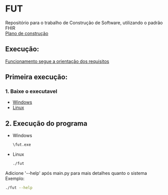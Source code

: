 # FUT  
Repositório para o trabalho de Construção de Software, utilizando o padrão FHIR  
[Plano de construção](https://github.com/LeonardoCFilho/fut/blob/main/Documentacao/Plano_de_construcao.md)  
## Execução:  
[Funcionamento segue a orientação dos requisitos](https://github.com/kyriosdata/construcao-2025-01/blob/main/docs/fut.md#ilustração-de-usos)  

## Primeira execução:
### 1. Baixe o executavel
- [Windows](https://github.com/LeonardoCFilho/fut/releases/download/untagged-1266861a0255b44f2864/fut.exe)
- [Linux](https://github.com/LeonardoCFilho/fut/releases/download/v1.0.0_linux/fut)  

## 2. Execução do programa
- Windows
  ```bash
  \fut.exe
  ```

- Linux
  ```bash
  ./fut
  ```

Adicione '--help' após main.py para mais detalhes quanto o sistema
Exemplo:  
  ```bash  
  ./fut --help
  ```